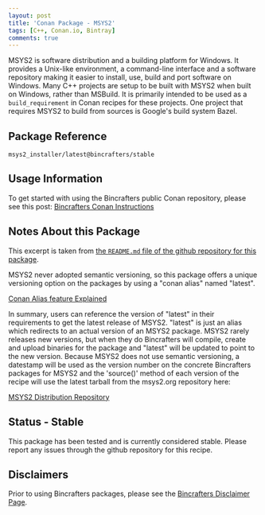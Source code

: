 ```yaml
---
layout: post
title: 'Conan Package - MSYS2'
tags: [C++, Conan.io, Bintray]
comments: true
---
```


MSYS2 is software distribution and a building platform for Windows. It provides a Unix-like environment, a command-line interface and a software repository making it easier to install, use, build and port software on Windows. Many C++ projects are setup to be built with MSYS2 when built on Windows, rather than MSBuild. It is primarily intended to be used as a `build_requirement` in Conan recipes for these projects.  One project that requires MSYS2 to build from sources is Google's build system Bazel. 

## Package Reference

    msys2_installer/latest@bincrafters/stable
    
## Usage Information  

To get started with using the Bincrafters public Conan repository, please see this post:
[Bincrafters Conan Instructions](https://bincrafters.github.io/2017/06/06/using-bincrafters-conan-repository)

## Notes About this Package 

This excerpt is taken from [the `README.md` file of the github repository for this package](https://github.com/bincrafters/conan-msys2_installer).

MSYS2 never adopted semantic versioning, so this package offers a unique versioning option on the packages by using a "conan alias" named "latest".

[Conan Alias feature Explained](http://conanio.readthedocs.io/en/latest/reference/commands/alias.html?highlight=conan%20alias)

In summary, users can reference the version of "latest" in their requirements to get the latest release of MSYS2. "latest" is just an alias which redirects to an actual version of an MSYS2 package. MSYS2 rarely releases new versions, but when they do Bincrafters will compile, create and upload binaries for the package and "latest" will be updated to point to the new version. Because MSYS2 does not use semantic versioning, a datestamp will be used as the version number on the concrete Bincrafters packages for MSYS2 and the 'source()' method of each version of the recipe will use the latest tarball from the msys2.org repository here: 

[MSYS2 Distribution Repository](http://repo.msys2.org/distrib)

## Status - Stable
This package has been tested and is currently considered stable.  Please report any issues through the github repository for this recipe. 

## Disclaimers
Prior to using Bincrafters packages, please see the [Bincrafters Disclaimer Page](https://bincrafters.github.io/2017/05/01/bincrafters-package-disclaimers/). 
